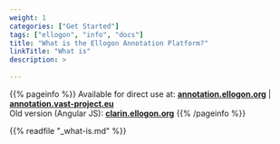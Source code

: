 ```yaml
---
weight: 1
categories: ["Get Started"]
tags: ["ellogon", "info", "docs"]
title: "What is the Ellogon Annotation Platform?"
linkTitle: "What is"
description: >
  
---
```

{{% pageinfo %}}
Available for direct use at: **[annotation.ellogon.org](https://annotation.ellogon.org)** | **[annotation.vast-project.eu](https://annotation.vast-project.eu)**\
Old version (Angular JS): **[clarin.ellogon.org](https://clarin.ellogon.org)**
{{% /pageinfo %}}

{{% readfile "_what-is.md" %}}